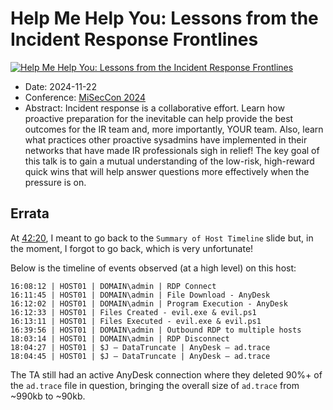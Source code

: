 # Help Me Help You: Lessons from the Incident Response Frontlines

[![Help Me Help You: Lessons from the Incident Response Frontlines](https://img.youtube.com/vi/i7VvM5zEdDQ/0.jpg)](https://www.youtube.com/watch?v=i7VvM5zEdDQ)

* Date: 2024-11-22
* Conference: [MiSecCon 2024](https://miseccon.misec.us/)
* Abstract: Incident response is a collaborative effort. Learn how proactive preparation for the inevitable can help provide the best outcomes for the IR team and, more importantly, YOUR team. Also, learn what practices other proactive sysadmins have implemented in their networks that have made IR professionals sigh in relief! The key goal of this talk is to gain a mutual understanding of the low-risk, high-reward quick wins that will help answer questions more effectively when the pressure is on.

## Errata

At [42:20](https://youtu.be/i7VvM5zEdDQ?t=2540), I meant to go back to the `Summary of Host Timeline` slide but, in the moment, I forgot to go back, which is very unfortunate!


Below is the timeline of events observed (at a high level) on this host:

```
16:08:12 | HOST01 | DOMAIN\admin | RDP Connect
16:11:45 | HOST01 | DOMAIN\admin | File Download - AnyDesk
16:12:02 | HOST01 | DOMAIN\admin | Program Execution - AnyDesk
16:12:33 | HOST01 | Files Created - evil.exe & evil.ps1
16:13:11 | HOST01 | Files Executed - evil.exe & evil.ps1
16:39:56 | HOST01 | DOMAIN\admin | Outbound RDP to multiple hosts
18:03:14 | HOST01 | DOMAIN\admin | RDP Disconnect 
18:04:27 | HOST01 | $J – DataTruncate | AnyDesk – ad.trace
18:04:45 | HOST01 | $J – DataTruncate | AnyDesk – ad.trace
```

The TA still had an active AnyDesk connection where they deleted 90%+ of the `ad.trace` file in question, bringing the overall size of `ad.trace` from ~990kb to ~90kb.
